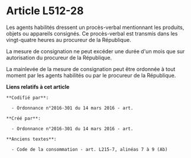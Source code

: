 # Article L512-28

Les agents habilités dressent un procès-verbal mentionnant les produits, objets ou appareils consignés. Ce procès-verbal est
transmis dans les vingt-quatre heures au procureur de la République.

La mesure de consignation ne peut excéder une durée d'un mois que sur autorisation du procureur de la République.

La mainlevée de la mesure de consignation peut être ordonnée à tout moment par les agents habilités ou par le procureur de la
République.

**Liens relatifs à cet article**

	**Codifié par**:

	  - Ordonnance n°2016-301 du 14 mars 2016 - art.

	**Créé par**:

	  - Ordonnance n°2016-301 du 14 mars 2016 - art.

	**Anciens textes**:

	  - Code de la consommation - art. L215-7, alinéas 7 à 9 (Ab)
